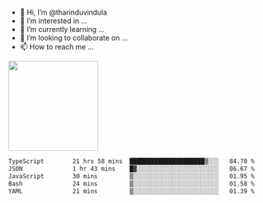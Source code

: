 - 👋 Hi, I’m @tharinduvindula
- 👀 I’m interested in ...
- 🌱 I’m currently learning ...
- 💞️ I’m looking to collaborate on ...
- 📫 How to reach me ...

<!---
tharinduvindula/tharinduvindula is a ✨ special ✨ repository because its `README.md` (this file) appears on your GitHub profile.
You can click the Preview link to take a look at your changes.
--->

<img height="180em" src="https://github-readme-stats.vercel.app/api?username=tharinduvindula&show_icons=true&hide_border=false&&count_private=true&include_all_commits=true" />


<!--START_SECTION:waka-->

```txt
TypeScript        21 hrs 58 mins  █████████████████████▒░░░   84.70 %
JSON              1 hr 43 mins    █▓░░░░░░░░░░░░░░░░░░░░░░░   06.67 %
JavaScript        30 mins         ▒░░░░░░░░░░░░░░░░░░░░░░░░   01.95 %
Bash              24 mins         ▒░░░░░░░░░░░░░░░░░░░░░░░░   01.58 %
YAML              21 mins         ▒░░░░░░░░░░░░░░░░░░░░░░░░   01.39 %
```

<!--END_SECTION:waka-->
